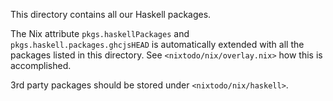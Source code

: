 This directory contains all our Haskell packages.

The Nix attribute `pkgs.haskellPackages` and `pkgs.haskell.packages.ghcjsHEAD`
is automatically extended with all the packages listed in this directory. See
`<nixtodo/nix/overlay.nix>` how this is accomplished.

3rd party packages should be stored under `<nixtodo/nix/haskell>`.
